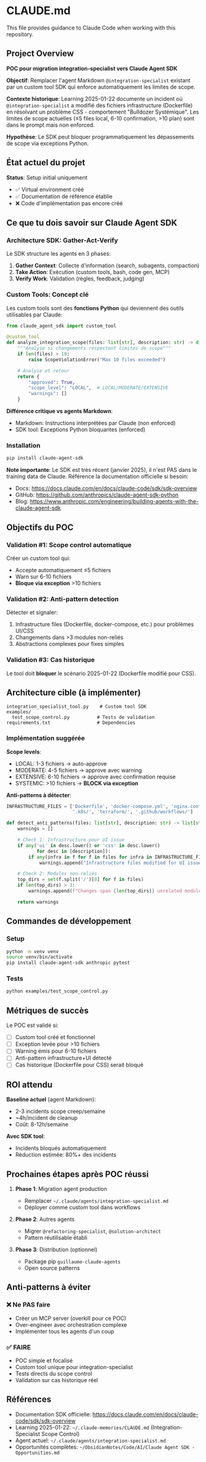 # CLAUDE.md

This file provides guidance to Claude Code when working with this repository.

## Project Overview

**POC pour migration integration-specialist vers Claude Agent SDK**

**Objectif**: Remplacer l'agent Markdown `@integration-specialist` existant par un custom tool SDK qui enforce automatiquement les limites de scope.

**Contexte historique**: Learning 2025-01-22 documente un incident où `@integration-specialist` a modifié des fichiers infrastructure (Dockerfile) en résolvant un problème CSS - comportement "Bulldozer Systémique". Les limites de scope actuelles (≤5 files local, 6-10 confirmation, >10 plan) sont dans le prompt mais non enforced.

**Hypothèse**: Le SDK peut bloquer programmatiquement les dépassements de scope via exceptions Python.

## État actuel du projet

**Status**: Setup initial uniquement
- ✅ Virtual environment créé
- ✅ Documentation de référence établie
- ❌ Code d'implémentation pas encore créé

## Ce que tu dois savoir sur Claude Agent SDK

### Architecture SDK: Gather-Act-Verify

Le SDK structure les agents en 3 phases:
1. **Gather Context**: Collecte d'information (search, subagents, compaction)
2. **Take Action**: Exécution (custom tools, bash, code gen, MCP)
3. **Verify Work**: Validation (règles, feedback, judging)

### Custom Tools: Concept clé

Les custom tools sont des **fonctions Python** qui deviennent des outils utilisables par Claude:

```python
from claude_agent_sdk import custom_tool

@custom_tool
def analyze_integration_scope(files: list[str], description: str) -> dict:
    """Analyse si changements respectent limites de scope"""
    if len(files) > 10:
        raise ScopeViolationError("Max 10 files exceeded")

    # Analyse et retour
    return {
        "approved": True,
        "scope_level": "LOCAL",  # LOCAL/MODERATE/EXTENSIVE
        "warnings": []
    }
```

**Différence critique vs agents Markdown**:
- Markdown: Instructions interprétées par Claude (non enforced)
- SDK tool: Exceptions Python bloquantes (enforced)

### Installation

```bash
pip install claude-agent-sdk
```

**Note importante**: Le SDK est très récent (janvier 2025), il n'est PAS dans le training data de Claude. Référence la documentation officielle si besoin:
- Docs: https://docs.claude.com/en/docs/claude-code/sdk/sdk-overview
- GitHub: https://github.com/anthropics/claude-agent-sdk-python
- Blog: https://www.anthropic.com/engineering/building-agents-with-the-claude-agent-sdk

## Objectifs du POC

### Validation #1: Scope control automatique
Créer un custom tool qui:
- Accepte automatiquement ≤5 fichiers
- Warn sur 6-10 fichiers
- **Bloque via exception** >10 fichiers

### Validation #2: Anti-pattern detection
Détecter et signaler:
1. Infrastructure files (Dockerfile, docker-compose, etc.) pour problèmes UI/CSS
2. Changements dans >3 modules non-reliés
3. Abstractions complexes pour fixes simples

### Validation #3: Cas historique
Le tool doit **bloquer** le scénario 2025-01-22 (Dockerfile modifié pour CSS).

## Architecture cible (à implémenter)

```
integration_specialist_tool.py    # Custom tool SDK
examples/
  test_scope_control.py          # Tests de validation
requirements.txt                 # Dependencies
```

### Implémentation suggérée

**Scope levels**:
- LOCAL: 1-3 fichiers → auto-approve
- MODERATE: 4-5 fichiers → approve avec warning
- EXTENSIVE: 6-10 fichiers → approve avec confirmation requise
- SYSTEMIC: >10 fichiers → **BLOCK via exception**

**Anti-patterns à détecter**:
```python
INFRASTRUCTURE_FILES = ['Dockerfile', 'docker-compose.yml', 'nginx.conf',
                        '.k8s/', 'terraform/', '.github/workflows/']

def detect_anti_patterns(files: list[str], description: str) -> list[str]:
    warnings = []

    # Check 1: Infrastructure pour UI issue
    if any('ui' in desc.lower() or 'css' in desc.lower()
           for desc in [description]):
        if any(infra in f for f in files for infra in INFRASTRUCTURE_FILES):
            warnings.append("Infrastructure files modified for UI issue!")

    # Check 2: Modules non-reliés
    top_dirs = set(f.split('/')[0] for f in files)
    if len(top_dirs) > 3:
        warnings.append(f"Changes span {len(top_dirs)} unrelated modules")

    return warnings
```

## Commandes de développement

### Setup
```bash
python -m venv venv
source venv/bin/activate
pip install claude-agent-sdk anthropic pytest
```

### Tests
```bash
python examples/test_scope_control.py
```

## Métriques de succès

Le POC est validé si:
- [ ] Custom tool créé et fonctionnel
- [ ] Exception levée pour >10 fichiers
- [ ] Warning émis pour 6-10 fichiers
- [ ] Anti-pattern infrastructure+UI détecté
- [ ] Cas historique (Dockerfile pour CSS) serait bloqué

## ROI attendu

**Baseline actuel** (agent Markdown):
- 2-3 incidents scope creep/semaine
- ~4h/incident de cleanup
- Coût: 8-12h/semaine

**Avec SDK tool**:
- Incidents bloqués automatiquement
- Réduction estimée: 80%+ des incidents

## Prochaines étapes après POC réussi

1. **Phase 1**: Migration agent production
   - Remplacer `~/.claude/agents/integration-specialist.md`
   - Déployer comme custom tool dans workflows

2. **Phase 2**: Autres agents
   - Migrer `@refactoring-specialist`, `@solution-architect`
   - Pattern réutilisable établi

3. **Phase 3**: Distribution (optionnel)
   - Package pip `guillaume-claude-agents`
   - Open source patterns

## Anti-patterns à éviter

### ❌ Ne PAS faire
- Créer un MCP server (overkill pour ce POC)
- Over-engineer avec orchestration complexe
- Implémenter tous les agents d'un coup

### ✅ FAIRE
- POC simple et focalisé
- Custom tool unique pour integration-specialist
- Tests directs du scope control
- Validation sur cas historique réel

## Références

- Documentation SDK officielle: https://docs.claude.com/en/docs/claude-code/sdk/sdk-overview
- Learning 2025-01-22: `~/.claude-memories/CLAUDE.md` (Integration-Specialist Scope Control)
- Agent actuel: `~/.claude/agents/integration-specialist.md`
- Opportunités complètes: `~/ObsidianNotes/Code/AI/Claude Agent SDK - Opportunities.md`